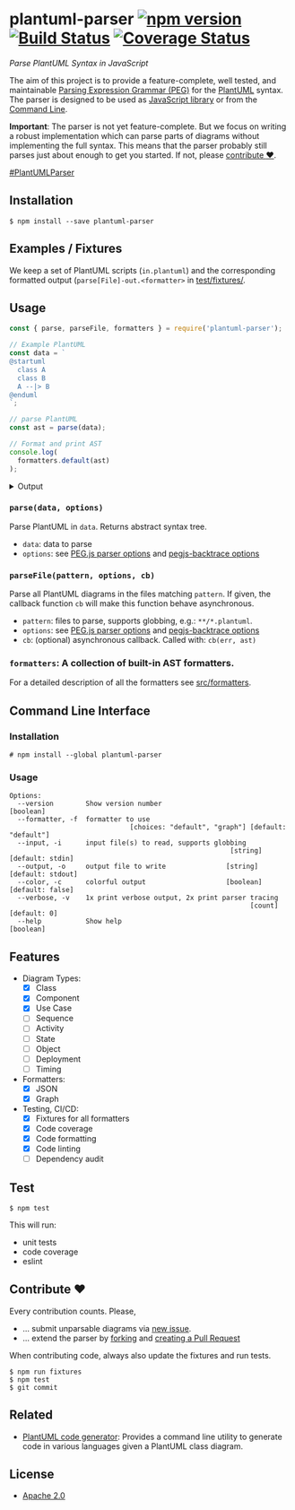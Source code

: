 # plantuml-parser [![npm version](https://badge.fury.io/js/plantuml-parser.svg)](https://badge.fury.io/js/plantuml-parser) [![Build Status](https://travis-ci.org/Enteee/plantuml-parser.svg?branch=master)](https://travis-ci.org/Enteee/plantuml-parser) [![Coverage Status](https://coveralls.io/repos/github/Enteee/plantuml-parser/badge.svg?branch=master)](https://coveralls.io/github/Enteee/plantuml-parser?branch=master)
_Parse PlantUML Syntax in JavaScript_

The aim of this project is to provide a feature-complete, well tested, and
maintainable [Parsing Expression Grammar (PEG)](src/plantuml.pegjs)
for the [PlantUML](http://plantuml.com/) syntax. The parser is designed
to be used as [JavaScript library](#usage) or from the [Command Line](#command-line-interface).

**Important**: The parser is not yet feature-complete. But we focus on writing a
robust implementation which can parse parts of diagrams without implementing the full
syntax. This means that the parser probably still parses just about enough to get
you started. If not, please [contribute :heart:](#contribute-heart).

[#PlantUMLParser](https://twitter.com/hashtag/PlantUMLParser)

## Installation

```
$ npm install --save plantuml-parser
```

## Examples / Fixtures

We keep a set of PlantUML scripts (`in.plantuml`) and the corresponding
formatted output (`parse[File]-out.<formatter>` in [test/fixtures/](test/fixtures).

## Usage

```javascript
const { parse, parseFile, formatters } = require('plantuml-parser');

// Example PlantUML
const data = `
@startuml
  class A
  class B
  A --|> B
@enduml
`;

// parse PlantUML
const ast = parse(data);

// Format and print AST
console.log(
  formatters.default(ast)
);
```

<details><summary>Output</summary>
<p>

```javascript
[
  {
    "elements": [
      {
        "name": "A",
        "isAbstract": false,
        "members": []
      },
      {
        "name": "B",
        "isAbstract": false,
        "members": []
      },
      {
        "left": "A",
        "right": "B",
        "leftType": "Unknown",
        "rightType": "Unknown",
        "leftArrowHead": "",
        "rightArrowHead": "|>",
        "leftArrowBody": "-",
        "rightArrowBody": "-",
        "leftCardinality": "",
        "rightCardinality": "",
        "label": ""
      }
    ]
  }
]
```

</p>
</details>

### `parse(data, options)`

Parse PlantUML in `data`. Returns abstract syntax tree.

* `data`: data to parse
* `options`: see [PEG.js parser options] and [pegjs-backtrace options]

### `parseFile(pattern, options, cb)`

Parse all PlantUML diagrams in the files matching `pattern`. If given, the callback function `cb` will make this function behave asynchronous.

* `pattern`: files to parse, supports globbing, e.g.: `**/*.plantuml`.
* `options`: see [PEG.js parser options] and [pegjs-backtrace options]
* `cb`: (optional) asynchronous callback. Called with: `cb(err, ast)`

### `formatters`: A collection of built-in AST formatters.

For a detailed description of all the formatters see [src/formatters](src/formatters).

## Command Line Interface

### Installation

```
# npm install --global plantuml-parser
```

### Usage

```
Options:
  --version        Show version number                                 [boolean]
  --formatter, -f  formatter to use
                              [choices: "default", "graph"] [default: "default"]
  --input, -i      input file(s) to read, supports globbing
                                                       [string] [default: stdin]
  --output, -o     output file to write               [string] [default: stdout]
  --color, -c      colorful output                    [boolean] [default: false]
  --verbose, -v    1x print verbose output, 2x print parser tracing
                                                            [count] [default: 0]
  --help           Show help                                           [boolean]
```

## Features

- Diagram Types:
  - [x] Class
  - [x] Component
  - [x] Use Case
  - [ ] Sequence
  - [ ] Activity
  - [ ] State
  - [ ] Object
  - [ ] Deployment
  - [ ] Timing
- Formatters:
  - [x] JSON
  - [x] Graph
- Testing, CI/CD:
  - [x] Fixtures for all formatters
  - [x] Code coverage
  - [x] Code formatting
  - [x] Code linting
  - [ ] Dependency audit

## Test

```
$ npm test
```

This will run:
 * unit tests
 * code coverage
 * eslint

## Contribute :heart:

Every contribution counts. Please,

* ... submit unparsable diagrams via [new issue](https://github.com/Enteee/plantuml-parser/issues/new).
* ... extend the parser by [forking](https://github.com/Enteee/plantuml-parser/fork) and [creating a Pull Request](https://github.com/Enteee/plantuml-parser/compare)

When contributing code, always also update the fixtures and run tests.

```
$ npm run fixtures
$ npm test
$ git commit
```

## Related

* [PlantUML code generator](https://github.com/bafolts/plantuml-code-generator): Provides a command line utility to generate code in various languages given a PlantUML class diagram.

## License

* [Apache 2.0](https://www.apache.org/licenses/LICENSE-2.0)

[PEG.js parser options]:https://pegjs.org/documentation#generating-a-parser-javascript-api
[pegjs-backtrace options]:https://github.com/okaxaki/pegjs-backtrace#options
